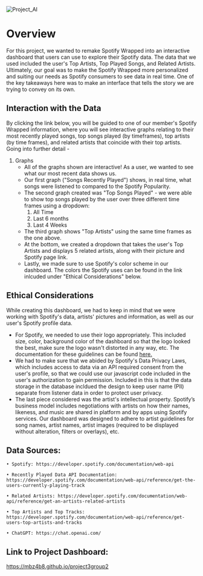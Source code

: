 ![Project_AI](https://github.com/mbz4b8/Project3-FINAL/assets/91983427/0a897bf7-da44-45c6-af5b-26fa4806de20)



# Overview

For this project, we wanted to remake Spotify Wrapped into an interactive dashboard that users can use to explore their Spotify data.
The data that we used included the user's Top Artists, Top Played Songs, and Related Artists.
Ultimately, our goal was to make the Spotify Wrapped more personalized and suiting our needs as Spotify consumers to see data in real time.
One of the key takeaways here was to make an interface that tells the story we are trying to convey on its own. 


 ## Interaction with the Data

By clicking the link below, you will be guided to one of our member's Spotify Wrapped information, where you will see interactive graphs relating to their most recently played songs, top songs played (by timeframes), top artists (by time frames), and related artists that coincide with their top artists. 
Going into further detail - 
1. Graphs
   - All of the graphs shown are interactive! As a user, we wanted to see what our most recent data shows us.
   - Our first graph ("Songs Recently Played") shows, in real time, what songs were listened to compared to the Spotify Popularity.
   - The second graph created was "Top Songs Played" - we were able to show top songs played by the user over three different time frames using a dropdown:
       1. All Time
       2. Last 6 months
       3. Last 4 Weeks
    - The third graph shows "Top Artists" using the same time frames as the one above.
    - At the bottom, we created a dropdown that takes the user's Top Artists and displays 5 related artists, along with their picture and Spotify page link.
    - Lastly, we made sure to use Spotify's color scheme in our dashboard. The colors the Spotify uses can be found in the link inlcuded under "Ethical Considerations" below.


## Ethical Considerations

While creating this dashboard, we had to keep in mind that we were working with Spotify's data, artists' pictures and information, as well as our user's Spotify profile data.
- For Spotify, we needed to use their logo appropriately. This included size, color, background color of the dashboard so that the logo looked the best, make sure the logo wasn't distorted in any way, etc. The documentation for these guidelines can be found [here.](https://developer.spotify.com/documentation/design) 
- We had to make sure that we abided by Spotify's Data Privacy Laws, which includes access to data via an API required consent from the user's profile, so that we could use our javascript code included in the user's authorization to gain permission. Included in this is that the data storage in the database incldued the design to keep user name (PII) separate from listener data in order to protect user privacy.
- The last piece considered was the artist's intellectual property. Spotify’s business model includes negotiations with artists on how their names, likeness, and music are shared in platform and by apps using Spotify services. Our dashboard was designed to adhere to artist guidelines for song names, artist names, artist images (required to be displayed without alteration, filters or overlays), etc. 


## Data Sources:

    • Spotify: https://developer.spotify.com/documentation/web-api

    • Recently Played Data API Documentation: https://developer.spotify.com/documentation/web-api/reference/get-the-users-currently-playing-track

    • Related Artists: https://developer.spotify.com/documentation/web-api/reference/get-an-artists-related-artists

    • Top Artists and Top Tracks: https://developer.spotify.com/documentation/web-api/reference/get-users-top-artists-and-tracks

    • ChatGPT: https://chat.openai.com/
   
## Link to Project Dashboard:

https://mbz4b8.github.io/project3group2

